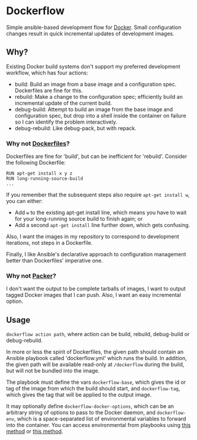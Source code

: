 # Dockerflow

Simple ansible-based development flow for [Docker](http://docker.io). Small configuration changes result in quick incremental updates of development images.

## Why?

Existing Docker build systems don't support my preferred development workflow, which has four actions:

- build: Build an image from a base image and a configuration spec. Dockerfiles are fine for this.
- rebuild: Make a change to the configuration spec; efficiently build an incremental update of the current build.
- debug-build: Attempt to build an image from the base image and configuration spec, but drop into a shell inside the container on failure so I can identify the problem interactively.
- debug-rebuild: Like debug-pack, but with repack.

### Why not [Dockerfiles](https://github.com/ansible/ansible)?

Dockerfiles are fine for 'build', but can be inefficient for 'rebuild'. Consider the following Dockerfile:

```
RUN apt-get install x y z
RUN long-running-source-build
...
```

If you remember that the subsequent steps also require `apt-get install w`, you can either:

- Add `w` to the existing apt-get install line, which means you have to wait for your long-running source build to finish again; or
- Add a second `apt-get install` line further down, which gets confusing.

Also, I want the images in my repository to correspond to development iterations, not steps in a Dockerfile.

Finally, I like Ansible's declarative approach to configuration management better than Dockerfiles' imperative one.

### Why not [Packer](http://packer.io)?

I don't want the output to be complete tarballs of images, I want to output tagged Docker images that I can push. Also, I want an easy incremental option.

## Usage

`dockerflow action path`, where action can be build, rebuild, debug-build or debug-rebuild.

In more or less the spirit of Dockerfiles, the given path should contain an Ansible playbook called 'dockerflow.yml' which runs the build. In addition, the given path will be available read-only at `/dockerflow` during the build, but will not be bundled into the image.

The playbook must define the vars `dockerflow-base`, which gives the id or tag of the image from which the build should start, and `dockerflow-tag`, which gives the tag that will be applied to the output image.

It may optionally define `dockerflow-docker-options`, which can be an arbitrary string of options to pass to the Docker daemon, and `dockerflow-env`, which is a space-separated list of environmental variables to forward into the container. You can access environmental from playbooks using [this method](http://docs.ansible.com/faq.html#how-do-i-access-shell-environment-variables) or [this method](https://groups.google.com/forum/#!msg/ansible-project/e0erq3FLR5I/vzXm3R8c0BEJ).